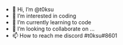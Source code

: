 - 👋 Hi, I’m @t0ksu
- 👀 I’m interested in coding
- 🌱 I’m currently learning to code
- 💞️ I’m looking to collaborate on ...
- 📫 How to reach me discord #t0ksu#8601


